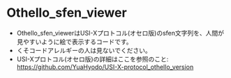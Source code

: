 # Othello_sfen_viewer
- Othello_sfen_viewerはUSI-Xプロトコル(オセロ版)のsfen文字列を、人間が見やすいように絵で表示するコードです。
- くそコードアレルギーの人は見ないでください。
- USI-Xプロトコル(オセロ版)の詳細はここを参照のこと: https://github.com/YuaHyodo/USI-X-protocol_othello_version
